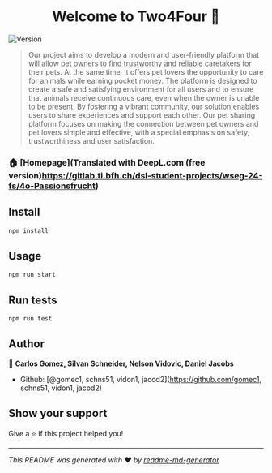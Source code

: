 <h1 align="center">Welcome to Two4Four 👋</h1>
<p>
  <img alt="Version" src="https://img.shields.io/badge/version-0.0.0-blue.svg?cacheSeconds=2592000" />
</p>

> Our project aims to develop a modern and user-friendly platform that will allow pet owners to find trustworthy and reliable caretakers for their pets. At the same time, it offers pet lovers the opportunity to care for animals while earning pocket money. The platform is designed to create a safe and satisfying environment for all users and to ensure that animals receive continuous care, even when the owner is unable to be present. By fostering a vibrant community, our solution enables users to share experiences and support each other. Our pet sharing platform focuses on making the connection between pet owners and pet lovers simple and effective, with a special emphasis on safety, trustworthiness and user satisfaction.

### 🏠 [Homepage](Translated with DeepL.com (free version)https://gitlab.ti.bfh.ch/dsl-student-projects/wseg-24-fs/4o-Passionsfrucht)

## Install

```sh
npm install
```

## Usage

```sh
npm run start
```

## Run tests

```sh
npm run test
```

## Author

👤 **Carlos Gomez, Silvan Schneider, Nelson Vidovic, Daniel Jacobs**

* Github: [@gomec1, schns51, vidon1, jacod2](https://github.com/gomec1, schns51, vidon1, jacod2)

## Show your support

Give a ⭐️ if this project helped you!

***
_This README was generated with ❤️ by [readme-md-generator](https://github.com/kefranabg/readme-md-generator)_